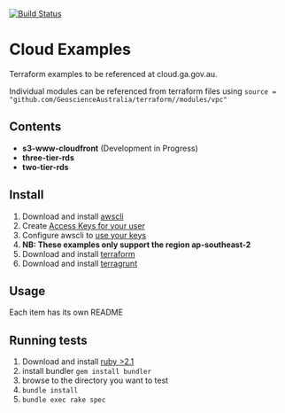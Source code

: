 [![Build Status](https://travis-ci.org/GeoscienceAustralia/terraform.svg?branch=master)](https://travis-ci.org/GeoscienceAustralia/terraform)

# Cloud Examples
Terraform examples to be referenced at cloud.ga.gov.au.

Individual modules can be referenced from terraform files using `source = "github.com/GeoscienceAustralia/terraform//modules/vpc"`

## Contents

* **s3-www-cloudfront** (Development in Progress)
* **three-tier-rds**
* **two-tier-rds**

## Install
1. Download and install [awscli](https://aws.amazon.com/cli/)
1. Create [Access Keys for your user](http://docs.aws.amazon.com/IAM/latest/UserGuide/id_credentials_access-keys.html)
1. Configure awscli to [use your keys](http://docs.aws.amazon.com/cli/latest/userguide/cli-chap-getting-started.html#cli-using-examples)
1. **NB: These examples only support the region ap-southeast-2**
1. Download and install [terraform](https://www.terraform.io/downloads.html)
1. Download and install [terragrunt](https://github.com/gruntwork-io/terragrunt/releases)

## Usage
Each item has its own README

## Running tests
1. Download and install [ruby >2.1](https://www.ruby-lang.org/en/downloads/)
1. install bundler `gem install bundler`
1. browse to the directory you want to test
1. `bundle install`
1. `bundle exec rake spec`
